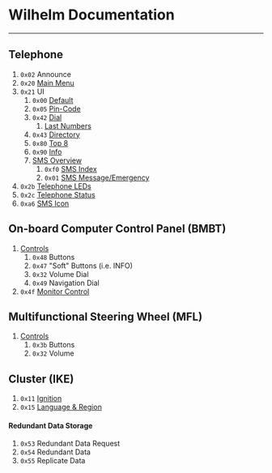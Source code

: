 # Wilhelm Documentation
---

## Telephone
1. `0x02` Announce
1. `0x20` [Main Menu](telephone/main_menu.md)
1. `0x21` UI
	1. `0x00` [Default](telephone/layout/default.md)
	1. `0x05` [Pin-Code](telephone/layout/pin.md)
	1. `0x42` [Dial](telephone/layout/dial.md)
		1. [Last Numbers](telephone/layout/last_numbers.md)
	1. `0x43` [Directory](telephone/layout/directory.md)
	1. `0x80` [Top 8](telephone/layout/top_8.md)
	1. `0x90` [Info](telephone/layout/info.md)
	1. [SMS Overview](telephone/layout/sms.md)
		1. `0xf0` [SMS Index](telephone/layout/sms/index.md)
		1. `0x01` [SMS Message/Emergency](telephone/layout/sms/message.md)
1. `0x2b` [Telephone LEDs](telephone/led.md)
1. `0x2c` [Telephone Status](telephone/status.md)
1. `0xa6` [SMS Icon](telephone/icon.md)

## On-board Computer Control Panel (BMBT)

1. [Controls](bmbt/controls.md)
    1. `0x48` Buttons
    1. `0x47` "Soft" Buttons (i.e. INFO)
    1. `0x32` Volume Dial
    1. `0x49` Navigation Dial
1. `0x4f` [Monitor Control](bmbt/monitor.md)

## Multifunctional Steering Wheel (MFL)

1. [Controls](mfl/controls.md)
    1. `0x3b` Buttons
    1. `0x32` Volume

## Cluster (IKE)

1. `0x11` [Ignition](ike/ignition.md)
1. `0x15` [Language & Region](ike/region.md)

#### Redundant Data Storage
1. `0x53` Redundant Data Request
1. `0x54` Redundant Data
1. `0x55` Replicate Data
